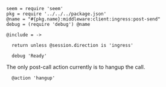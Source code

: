     seem = require 'seem'
    pkg = require '../../../package.json'
    @name = "#{pkg.name}:middleware:client:ingress:post-send"
    debug = (require 'debug') @name

    @include = ->

      return unless @session.direction is 'ingress'

      debug 'Ready'

The only post-call action currently is to hangup the call.

      @action 'hangup'
